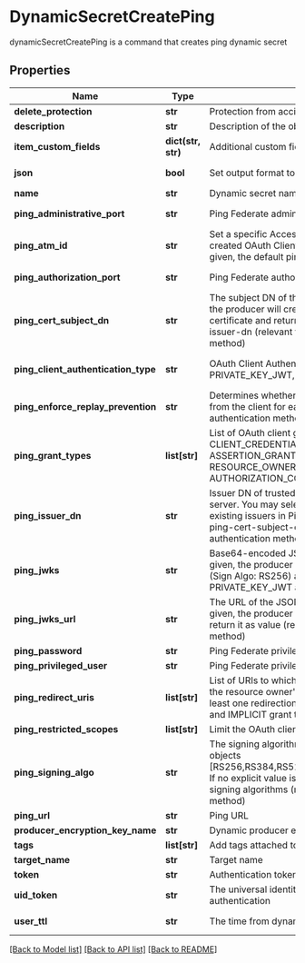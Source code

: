 # DynamicSecretCreatePing

dynamicSecretCreatePing is a command that creates ping dynamic secret
## Properties
Name | Type | Description | Notes
------------ | ------------- | ------------- | -------------
**delete_protection** | **str** | Protection from accidental deletion of this object [true/false] | [optional] 
**description** | **str** | Description of the object | [optional] 
**item_custom_fields** | **dict(str, str)** | Additional custom fields to associate with the item | [optional] 
**json** | **bool** | Set output format to JSON | [optional] [default to False]
**name** | **str** | Dynamic secret name | 
**ping_administrative_port** | **str** | Ping Federate administrative port | [optional] [default to '9999']
**ping_atm_id** | **str** | Set a specific Access Token Management (ATM) instance for the created OAuth Client by providing the ATM Id. If no explicit value is given, the default pingfederate server ATM will be set. | [optional] 
**ping_authorization_port** | **str** | Ping Federate authorization port | [optional] [default to '9031']
**ping_cert_subject_dn** | **str** | The subject DN of the client certificate. If no explicit value is given, the producer will create CA certificate and matched client certificate and return it as value. Used in conjunction with ping-issuer-dn (relevant for CLIENT_TLS_CERTIFICATE authentication method) | [optional] 
**ping_client_authentication_type** | **str** | OAuth Client Authentication Type [CLIENT_SECRET, PRIVATE_KEY_JWT, CLIENT_TLS_CERTIFICATE] | [optional] [default to 'CLIENT_SECRET']
**ping_enforce_replay_prevention** | **str** | Determines whether PingFederate requires a unique signed JWT from the client for each action (relevant for PRIVATE_KEY_JWT authentication method) [true/false] | [optional] [default to 'false']
**ping_grant_types** | **list[str]** | List of OAuth client grant types [IMPLICIT, AUTHORIZATION_CODE, CLIENT_CREDENTIALS, TOKEN_EXCHANGE, REFRESH_TOKEN, ASSERTION_GRANTS, PASSWORD, RESOURCE_OWNER_CREDENTIALS]. If no explicit value is given, AUTHORIZATION_CODE will be selected as default. | [optional] 
**ping_issuer_dn** | **str** | Issuer DN of trusted CA certificate that imported into Ping Federate server. You may select \\\&quot;Trust Any\\\&quot; to trust all the existing issuers in Ping Federate server. Used in conjunction with ping-cert-subject-dn (relevant for CLIENT_TLS_CERTIFICATE authentication method) | [optional] 
**ping_jwks** | **str** | Base64-encoded JSON Web Key Set (JWKS). If no explicit value is given, the producer will create JWKs and matched signed JWT (Sign Algo: RS256) and return it as value (relevant for PRIVATE_KEY_JWT authentication method) | [optional] 
**ping_jwks_url** | **str** | The URL of the JSON Web Key Set (JWKS). If no explicit value is given, the producer will create JWKs and matched signed JWT and return it as value (relevant for PRIVATE_KEY_JWT authentication method) | [optional] 
**ping_password** | **str** | Ping Federate privileged user password | [optional] 
**ping_privileged_user** | **str** | Ping Federate privileged user | [optional] 
**ping_redirect_uris** | **list[str]** | List of URIs to which the OAuth authorization server may redirect the resource owner&#39;s user agent after authorization is obtained. At least one redirection URI is required for the AUTHORIZATION_CODE and IMPLICIT grant types. | [optional] 
**ping_restricted_scopes** | **list[str]** | Limit the OAuth client to specific scopes list | [optional] 
**ping_signing_algo** | **str** | The signing algorithm that the client must use to sign its request objects [RS256,RS384,RS512,ES256,ES384,ES512,PS256,PS384,PS512] If no explicit value is given, the client can use any of the supported signing algorithms (relevant for PRIVATE_KEY_JWT authentication method) | [optional] 
**ping_url** | **str** | Ping URL | [optional] 
**producer_encryption_key_name** | **str** | Dynamic producer encryption key | [optional] 
**tags** | **list[str]** | Add tags attached to this object | [optional] 
**target_name** | **str** | Target name | [optional] 
**token** | **str** | Authentication token (see &#x60;/auth&#x60; and &#x60;/configure&#x60;) | [optional] 
**uid_token** | **str** | The universal identity token, Required only for universal_identity authentication | [optional] 
**user_ttl** | **str** | The time from dynamic secret creation to expiration. | [optional] [default to '60m']

[[Back to Model list]](../README.md#documentation-for-models) [[Back to API list]](../README.md#documentation-for-api-endpoints) [[Back to README]](../README.md)


